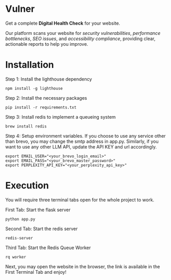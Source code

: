 # Vulner
Get a complete **Digital Health Check** for your website. 

Our platform scans your website for *security vulnerabilities*, *performance bottlenecks*, *SEO issues*, and *accessibility compliance*, providing clear, actionable reports to help you improve.

# Installation

Step 1: Install the lighthouse dependency
```
npm install -g lighthouse
```

Step 2: Install the necessary packages
```
pip install -r requirements.txt
```

Step 3: Install redis to implement a queueing system

```
brew install redis
```

Step 4: Setup environment variables. If you choose to use any service other than brevo, you may change the smtp address in app.py. Similarly, if you want to use any other LLM API, update the API KEY and url accordingly.

```
export EMAIL_USER="<your_brevo_login_email>"
export EMAIL_PASS="<your_brevo_master_password>"
export PERPLEXITY_API_KEY="<your_perplexity_api_key>"
```

# Execution

You will require three terminal tabs open for the whole project to work.

First Tab: Start the flask server
```
python app.py
```

Second Tab: Start the redis server
```
redis-server
```

Third Tab: Start the Redis Queue Worker
```
rq worker
```

Next, you may open the website in the browser, the link is available in the First Terminal Tab and enjoy!